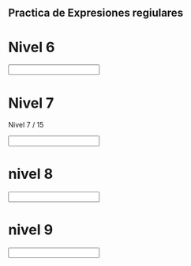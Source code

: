 ## Practica de Expresiones regiulares 




# Nivel 6
<input pattern="[0-9]+[A]">

# Nivel 7

Nivel 7 / 15

<input pattern="[0-9]+[CA]">

# nivel 8

<input pattern="[0-9]+[AWhc]">

# nivel 9 

<input pattern="[^-]+">